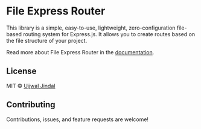 # File Express Router

This library is a simple, easy-to-use, lightweight, zero-configuration file-based routing system for Express.js. It allows you to create routes based on the file structure of your project.

Read more about File Express Router in the [documentation](https://jindalujjwal0720.github.io/file-express-router/).

## License

MIT © [Ujjwal Jindal](LICENSE.md)

## Contributing

Contributions, issues, and feature requests are welcome!

